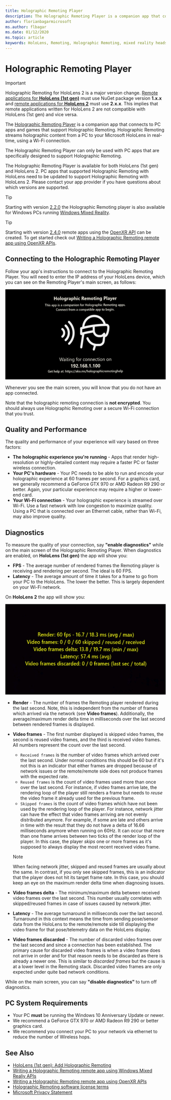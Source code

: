 ```yaml
---
title: Holographic Remoting Player
description: The Holographic Remoting Player is a companion app that connects to PC apps and games that support Holographic Remoting. Holographic Remoting streams holographic content from a PC to your Microsoft HoloLens in real-time, using a Wi-Fi connection.
author: florianbagarmicrosoft
ms.author: flbagar
ms.date: 01/12/2020
ms.topic: article
keywords: HoloLens, Remoting, Holographic Remoting, mixed reality headset, windows mixed reality headset, virtual reality headset, diagnostics, performance
---
```



# Holographic Remoting Player

>[!IMPORTANT]
>Holographic Remoting for HoloLens 2 is a major version change. [Remote applications for **HoloLens (1st gen)**](add-holographic-remoting.md) must use NuGet package version **1.x.x** and [remote applications for **HoloLens 2**](holographic-remoting-create-remote-wmr.md) must use **2.x.x**. This implies that remote applications written for HoloLens 2 are not compatible with HoloLens (1st gen) and vice versa.

The [Holographic Remoting Player](https://www.microsoft.com/p/holographic-remoting-player/9nblggh4sv40) is a companion app that connects to PC apps and games that support Holographic Remoting. Holographic Remoting streams holographic content from a PC to your Microsoft HoloLens in real-time, using a Wi-Fi connection.

The Holographic Remoting Player can only be used with PC apps that are specifically designed to support Holographic Remoting.

The Holographic Remoting Player is available for both HoloLens (1st gen) and HoloLens 2.  PC apps that supported Holographic Remoting with HoloLens need to be updated to support Holographic Remoting with HoloLens 2. Please contact your app provider if you have questions about which versions are supported.

>[!TIP]
>Starting with version [2.2.0](holographic-remoting-version-history.md#v2.2.0) the Holographic Remoting player is also available for Windows PCs running [Windows Mixed Reality](../../discover/navigating-the-windows-mixed-reality-home.md).

>[!TIP]
>Starting with version [2.4.0](holographic-remoting-version-history.md#v2.4.0) remote apps using the [OpenXR API](../native/openxr.md) can be created. To get started check out [Writing a Holographic Remoting remote app using OpenXR APIs](holographic-remoting-create-remote-openxr.md).

## Connecting to the Holographic Remoting Player

Follow your app's instructions to connect to the Holographic Remoting Player. You will need to enter the IP address of your HoloLens device, which you can see on the Remoting Player's main screen, as follows:

![Holographic Remoting Player](images/holographicremotingplayer.png)

Whenever you see the main screen, you will know that you do not have an app connected.

Note that the holographic remoting connection is **not encrypted**. You should always use Holographic Remoting over a secure Wi-Fi connection that you trust.

## Quality and Performance

The quality and performance of your experience will vary based on three factors:
* **The holographic experience you're running** - Apps that render high-resolution or highly-detailed content may require a faster PC or faster wireless connection.
* **Your PC's hardware** - Your PC needs to be able to run and encode your holographic experience at 60 frames per second. For a graphics card, we generally recommend a GeForce GTX 970 or AMD Radeon R9 290 or better. Again, your particular experience may require a higher or lower-end card.
* **Your Wi-Fi connection** - Your holographic experience is streamed over Wi-Fi. Use a fast network with low congestion to maximize quality. Using a PC that is connected over an Ethernet cable, rather than Wi-Fi, may also improve quality.

## Diagnostics

To measure the quality of your connection, say **"enable diagnostics"** while on the main screen of the Holographic Remoting Player. When diagnostics are enabled, on **HoloLens (1st gen)** the app will show you:

* **FPS** - The average number of rendered frames the Remoting player is receiving and rendering per second. The ideal is 60 FPS.
* **Latency** - The average amount of time it takes for a frame to go from your PC to the HoloLens. The lower the better. This is largely dependent on your Wi-Fi network.

On **HoloLens 2** the app will show you:

![Holographic Remoting Player Diagnostics](images/holographicremotingplayer-diag.png)

* **Render** - The number of frames the Remoting player rendered during the last second. Note, this is independent from the number of frames which arrived via the network (see **Video frames**). Additionally, the average/maximum render delta time in milliseconds over the last second between rendered frames is displayed.

* **Video frames** - The first number displayed is skipped video frames, the second is reused video frames, and the third is received video frames. All numbers represent the count over the last second.
    * ```Received frames``` is the number of video frames which arrived over the last second. Under normal conditions this should be 60 but if it's not this is an indicator that either frames are dropped because of network issues or the remote/remote side does not produce frames with the expected rate.
    * ```Reused frames``` is the count of video frames used more than once over the last second. For instance, if video frames arrive late, the rendering loop of the player still renders a frame but needs to *reuse* the video frame it already used for the previous frame.
    * ```Skipped frames``` is the count of video frames which have not been used by the rendering loop of the player. For instance, network jitter can have the effect that video frames arriving are not evenly distributed anymore. For example, if some are late and others arrive in time with the result that they do not have a delta of 16.66 milliseconds anymore when running on 60Hz. It can occur that more than one frame arrives between two ticks of the render loop of the player. In this case, the player *skips* one or more frames as it's supposed to always display the most recent received video frame.

    >[!NOTE]
    >When facing network jitter, skipped and reused frames are usually about the same. In contrast, if you only see skipped frames, this is an indicator that the player does not hit its target frame rate. In this case, you should keep an eye on the maximum render delta time when diagnosing issues.

* **Video frames delta** - The minimum/maximum delta between received video frames over the last second. This number usually correlates with skipped/reused frames in case of issues caused by network jitter.
* **Latency** - The average turnaround in milliseconds over the last second. 
Turnaround in this context means the time from sending pose/sensor data from the HoloLens to the remote/remote side till displaying the video frame for that pose/telemetry data on the HoloLens display.
* **Video frames discarded** - The number of discarded video frames over the last second and since a connection has been established. The primary cause for discarded video frames is when a video frame does not arrive in order and for that reason needs to be discarded as there is already a newer one. This is similar to *discarded frames* but the cause is at a lower level in the Remoting stack. Discarded video frames are only expected under quite bad network conditions.

While on the main screen, you can say **"disable diagnostics"** to turn off diagnostics.

## PC System Requirements
* Your PC **must** be running the Windows 10 Anniversary Update or newer.
* We recommend a GeForce GTX 970 or AMD Radeon R9 290 or better graphics card.
* We recommend you connect your PC to your network via ethernet to reduce the number of Wireless hops.

## See Also
* [HoloLens (1st gen): Add Holographic Remoting](add-holographic-remoting.md)
* [Writing a Holographic Remoting remote app using Windows Mixed Realiy APIs](holographic-remoting-create-remote-wmr.md)
* [Writing a Holographic Remoting remote app using OpenXR APIs](holographic-remoting-create-remote-openxr.md)
* [Holographic Remoting software license terms](https://docs.microsoft.com//legal/mixed-reality/microsoft-holographic-remoting-software-license-terms)
* [Microsoft Privacy Statement](https://go.microsoft.com/fwlink/?LinkId=521839)
